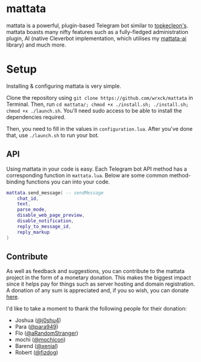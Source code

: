 # mattata

mattata is a powerful, plugin-based Telegram bot similar to [topkecleon's](https://github.com/topkecleon/otouto). mattata boasts many nifty features such as a fully-fledged administration plugin, AI (native Cleverbot implementation, which utilises my [mattata-ai](https://github.com/wrxck/mattata-ai) library) and much more.

# Setup

Installing & configuring mattata is very simple.

Clone the repository using `git clone https://github.com/wrxck/mattata` in Terminal. Then, run `cd mattata/; chmod +x ./install.sh; ./install.sh; chmod +x ./launch.sh`. You'll need sudo access to be able to install the dependencies required.

Then, you need to fill in the values in `configuration.lua`. After you've done that, use `./launch.sh` to run your bot.

## API

Using mattata in your code is easy. Each Telegram bot API method has a corresponding function in `mattata.lua`. Below are some common method-binding functions you can into your code.

```Lua
mattata.send_message( -- sendMessage
    chat_id,
    text,
    parse_mode,
    disable_web_page_preview,
    disable_notification,
    reply_to_message_id,
    reply_markup
)
```

## Contribute

As well as feedback and suggestions, you can contribute to the mattata project in the form of a monetary donation. This makes the biggest impact since it helps pay for things such as server hosting and domain registration. A donation of any sum is appreciated and, if you so wish, you can donate [here](https://paypal.me/wrxck).

I'd like to take a moment to thank the following people for their donation:

* Joshua ([@j0shu4](https://t.me/j0shu4))
* Para ([@para949](https://t.me/para949))
* Flo ([@aRandomStranger](https://t.me/aRandomStranger))
* mochi ([@mochicon](https://t.me/mochicon))
* Barend ([@xenial](https://t.me/xenial))
* Robert ([@fizdog](https://t.me/fizdog))
